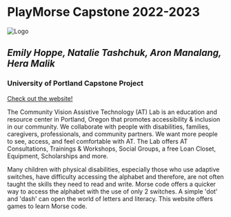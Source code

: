 # PlayMorse Capstone 2022-2023

![Logo](community_vision/src/Components/logo.png)
## _Emily Hoppe, Natalie Tashchuk, Aron Manalang, Hera Malik_
### University of Portland Capstone Project

[Check out the website!][df1]



The Community Vision Assistive Technology (AT) Lab is an education and resource center in Portland, Oregon that promotes accessibility & inclusion in our community. We collaborate with people with disabilities, families, caregivers, professionals, and community partners. We want more people to see, access, and feel comfortable with AT. The Lab offers AT Consultations, Trainings & Workshops, Social Groups, a free Loan Closet, Equipment, Scholarships and more. 

Many children with physical disabilities, especially those who use adaptive switches, have difficulty accessing the alphabet and therefore, are not often taught the skills they need to read and write. Morse code offers a quicker way to access the alphabet with the use of only 2 switches. A simple 'dot' and 'dash' can open the world of letters and literacy. This website offers games to learn Morse code.




 [df1]: <PlayMorse.com>
